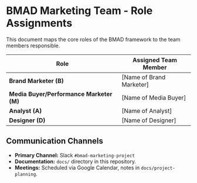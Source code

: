 # BMAD Marketing Team - Role Assignments

This document maps the core roles of the BMAD framework to the team members responsible.

| Role                                     | Assigned Team Member     |
| ---------------------------------------- | ------------------------ |
| **Brand Marketer (B)**                   | [Name of Brand Marketer] |
| **Media Buyer/Performance Marketer (M)** | [Name of Media Buyer]    |
| **Analyst (A)**                          | [Name of Analyst]        |
| **Designer (D)**                         | [Name of Designer]       |

## Communication Channels

- **Primary Channel:** Slack `#bmad-marketing-project`
- **Documentation:** `docs/` directory in this repository.
- **Meetings:** Scheduled via Google Calendar, notes in `docs/project-planning`.

